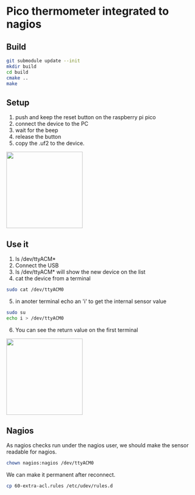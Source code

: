 # Pico thermometer integrated to nagios 


## Build

```bash
git submodule update --init
mkdir build
cd build
cmake ..
make
```

## Setup

 1. push and keep the reset button on the raspberry pi pico
 2. connect the device to the PC
 3. wait for the beep
 4. release the button
 5. copy the .uf2 to the device.

 <img src="https://raw.github.com/jsheperd/pico_nagios_thermo/main/img/hardware.jpg" width="200" height="200" />

## Use it

 1. ls /dev/ttyACM*
 2. Connect the USB
 3. ls /dev/ttyACM* will show the new device on the list
 4. cat the device from a terminal 
 ```bash
 sudo cat /dev/ttyACM0
 ```
 5. in anoter terminal echo an 'i' to get the internal sensor value
 ```bash
 sudo su
 echo i > /dev/ttyACM0
 ```
 6. You can see the return value on the first terminal

 <img src="https://raw.github.com/jsheperd/pico_nagios_thermo/main/img/read_bash.png" width="200" height="200" />

## Nagios

As nagios checks run under the nagios user, we should make the sensor readable for nagios.

```bash
chown nagios:nagios /dev/ttyACM0
```

We can make it permanent after reconnect.

```bash
cp 60-extra-acl.rules /etc/udev/rules.d
```



